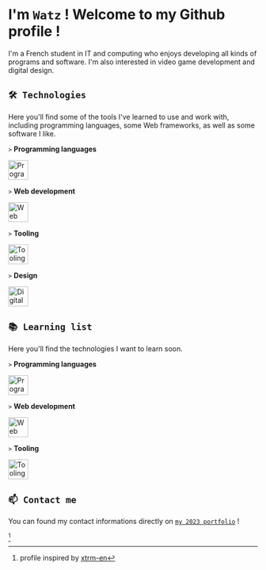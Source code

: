 # I'm `Watz` ! Welcome to my Github profile !

I'm a French student in IT and computing who enjoys developing all kinds of programs and software. I'm also interested in video game development and digital design.

## `🛠️ Technologies`

Here you'll find some of the tools I've learned to use and work with, including programming languages, some Web frameworks, as well as some software I like.

`>` **Programming languages**

<img src="https://skills.thijs.gg/icons?i=java,python,cs" alt="Programming languages" height="40"/>

`>` **Web development**

<img src="https://skills.thijs.gg/icons?i=threejs,vite" alt="Web technologies" height="40"/>

`>` **Tooling**

<img src="https://skills.thijs.gg/icons?i=md,unity,unreal,linux,idea,eclipse,git,github,linkedin" alt="Tooling & other" height="40"/>

`>` **Design**

<img src="https://skills.thijs.gg/icons?i=blender,ps,ae,pr" alt="Digital design" height="40"/>

## `📚 Learning list`

Here you'll find the technologies I want to learn soon.

`>` **Programming languages**

<img src="https://skills.thijs.gg/icons?i=kotlin,rust,cpp" alt="Programming languages" height="40"/>

`>` **Web development**

<img src="https://skills.thijs.gg/icons?i=react" alt="Web technologies" height="40"/>

`>` **Tooling**

<img src="https://skills.thijs.gg/icons?i=docker" alt="Tooling & other" height="40"/>

## `📫 Contact me`

You can found my contact informations directly on [`my 2023 portfolio`](https://watztheengineer-2023-portfolio.vercel.app/) !

[^credits]

[^credits]: profile inspired by [xtrm-en](https://github.com/xtrm-en/xtrm-en)
